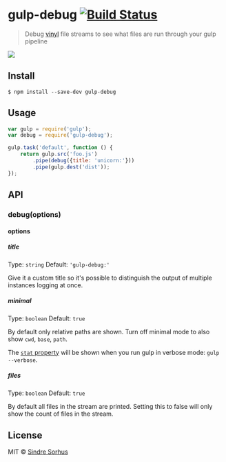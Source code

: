 # gulp-debug [![Build Status](https://travis-ci.org/sindresorhus/gulp-debug.svg?branch=master)](https://travis-ci.org/sindresorhus/gulp-debug)

> Debug [vinyl](https://github.com/wearefractal/vinyl) file streams to see what files are run through your gulp pipeline

![](screenshot.png)


## Install

```
$ npm install --save-dev gulp-debug
```


## Usage

```js
var gulp = require('gulp');
var debug = require('gulp-debug');

gulp.task('default', function () {
	return gulp.src('foo.js')
		.pipe(debug({title: 'unicorn:'}))
		.pipe(gulp.dest('dist'));
});
```


## API

### debug(options)

#### options

##### title

Type: `string`
Default: `'gulp-debug:'`

Give it a custom title so it's possible to distinguish the output of multiple instances logging at once.

##### minimal

Type: `boolean`
Default: `true`

By default only relative paths are shown. Turn off minimal mode to also show `cwd`, `base`, `path`.

The [`stat` property](http://nodejs.org/api/fs.html#fs_class_fs_stats) will be shown when you run gulp in verbose mode: `gulp --verbose`.

##### files

Type: `boolean`
Default: `true`

By default all files in the stream are printed. Setting this to false will only show the count of files in the stream.

## License

MIT © [Sindre Sorhus](http://sindresorhus.com)
